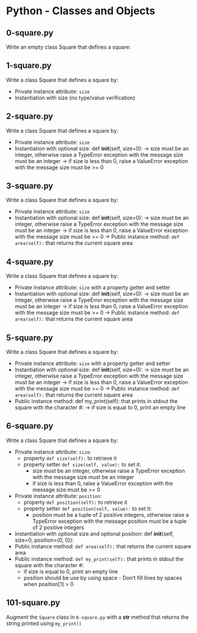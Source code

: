 # Python - Classes and Objects

## 0-square.py
Write an empty class Square that defines a square:

## 1-square.py
Write a class Square that defines a square by:
- Private instance attribute: `size`
- Instantiation with size (no type/value verification)

## 2-square.py
Write a class Square that defines a square by:
- Private instance attribute: `size`
- Instantiation with optional size: def __init__(self, size=0):
   -> size must be an integer, otherwise raise a TypeError exception with the message size must be an integer
   -> if size is less than 0, raise a ValueError exception with the message size must be >= 0

## 3-square.py
Write a class Square that defines a square by:
- Private instance attribute: `size`
- Instantiation with optional size: def __init__(self, size=0):
   -> size must be an integer, otherwise raise a TypeError exception with the message size must be an integer
   -> if size is less than 0, raise a ValueError exception with the message size must be >= 0
   -> Public instance method: `def area(self):` that returns the current square area

## 4-square.py
Write a class Square that defines a square by:
- Private instance attribute: `size` with a property getter and setter
- Instantiation with optional size: def __init__(self, size=0):
   -> size must be an integer, otherwise raise a TypeError exception with the message size must be an integer
   -> if size is less than 0, raise a ValueError exception with the message size must be >= 0
   -> Public instance method: `def area(self):` that returns the current square area

## 5-square.py
Write a class Square that defines a square by:
- Private instance attribute: `size` with a property getter and setter
- Instantiation with optional size: def __init__(self, size=0):
   -> size must be an integer, otherwise raise a TypeError exception with the message size must be an integer
   -> if size is less than 0, raise a ValueError exception with the message size must be >= 0
   -> Public instance method: `def area(self):` that returns the current square area
- Public instance method: def my_print(self): that prints in stdout the square with the character #:
   -> if size is equal to 0, print an empty line

## 6-square.py
Write a class Square that defines a square by:
- Private instance attribute: `size`:
  - property `def size(self):` to retrieve it
  - property setter `def size(self, value):` to set it:
    - size must be an integer, otherwise raise a TypeError exception with the message size must be an integer
    - if size is less than 0, raise a ValueError exception with the message size must be >= 0
- Private instance attribute: `position`:
  - property `def position(self):` to retrieve it
  - property setter `def position(self, value):` to set it:
    - position must be a tuple of 2 positive integers, otherwise raise a TypeError exception with the message position must be a tuple of 2 positive integers
- Instantiation with optional size and optional position: def __init__(self, size=0, position=(0, 0)):
- Public instance method: `def area(self):` that returns the current square area
- Public instance method: `def my_print(self):` that prints in stdout the square with the character #:
  - if size is equal to 0, print an empty line
  - position should be use by using space - Don’t fill lines by spaces when position[1] > 0

## 101-square.py
Augment the `Square` class in `6-square.py` with a __str__ method that returns the string printed using `my_print()`
